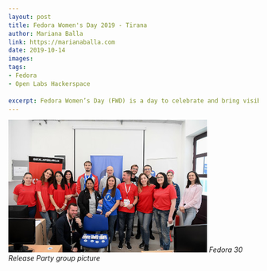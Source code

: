 ```yaml
---
layout: post
title: Fedora Women's Day 2019 - Tirana
author: Mariana Balla
link: https://marianaballa.com
date: 2019-10-14
images: 
tags:
- Fedora
- Open Labs Hackerspace

excerpt: Fedora Women’s Day (FWD) is a day to celebrate and bring visibility to female contributors in open source projects, including Fedora. This event is headed by Fedora’s Diversity and Inclusion Team.[…]
---
```


![Release Party](/assets/img/OSCAL2019_Fedora_release_party.jpg)
<i>Fedora 30 Release Party group picture</i>
